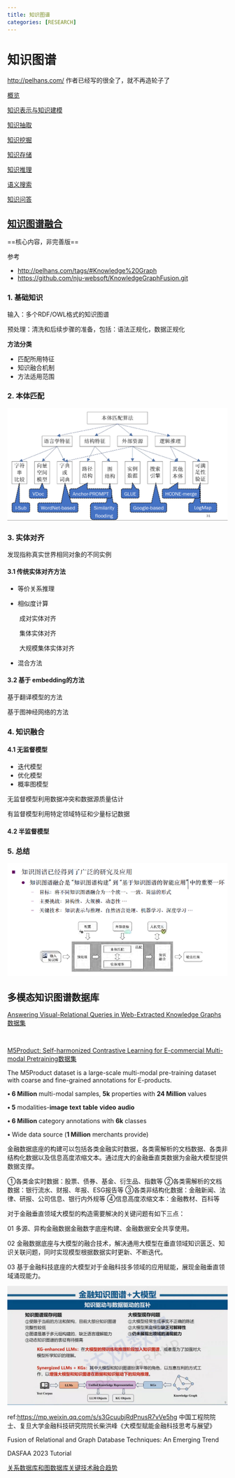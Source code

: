 ```yaml
---
title: 知识图谱
categories: [RESEARCH]
---
```


# 知识图谱

http://pelhans.com/ 作者已经写的很全了，就不再造轮子了

[概览](http://pelhans.com/2018/03/15/xiaoxiangkg-note1/)

[知识表示与知识建模](http://pelhans.com/2018/03/16/xiaoxiangkg-note2/)

[知识抽取](http://pelhans.com/2018/03/19/xiaoxiangkg-note3/)

[知识挖掘](http://pelhans.com/2018/04/19/xiaoxiangkg-note4/)

[知识存储](http://pelhans.com/2018/04/20/xiaoxiangkg-note5/)

[知识推理](http://pelhans.com/2018/04/24/xiaoxiangkg-note7/)

[语义搜索](http://pelhans.com/2018/04/27/xiaoxiangkg-note8/)

[知识问答](http://pelhans.com/2018/04/28/xiaoxiangkg-note9/)

## [知识图谱融合](http://pelhans.com/2018/04/24/xiaoxiangkg-note6/)

==核心内容，非完善版==

参考 

- http://pelhans.com/tags/#Knowledge%20Graph
- https://github.com/nju-websoft/KnowledgeGraphFusion.git

### 1.  基础知识

输入：多个RDF/OWL格式的知识图谱

预处理：清洗和后续步骤的准备，包括：语法正规化，数据正规化

**方法分类**

- 匹配所用特征
- 知识融合机制
- 方法适用范围

### 2. 本体匹配

<img src="../assets/images/2021-09-02-知识图谱/image-20210902214023146.png" alt="image-20210902214023146" style="zoom: 50%;" />

### 3. 实体对齐

发现指称真实世界相同对象的不同实例

#### 3.1 传统实体对齐方法

- 等价关系推理

- 相似度计算
  
  ​    成对实体对齐
  
  ​    集体实体对齐
  
  ​    大规模集体实体对齐

- 混合方法

#### 3.2  基于 embedding的方法

   基于翻译模型的方法

   基于图神经网络的方法

### 4.  知识融合

#### 4.1 无监督模型

- 迭代模型
- 优化模型
- 概率图模型

无监督模型利用数据冲突和数据源质量估计

有监督模型利用特定领域特征和少量标记数据

#### 4.2 半监督模型

### 5.  总结

<img src="../assets/images/2021-09-02-知识图谱/image-20210902221023317.png" alt="image-20210902221023317" style="zoom:80%;" />

## 多模态知识图谱数据库

[Answering Visual-Relational Queries in
Web-Extracted Knowledge Graphs 数据集](https://github.com/mniepert/mmkb)

    

[M5Product: Self-harmonized Contrastive
Learning for E-commercial Multi-modal Pretraining数据集](https://xiaodongsuper.github.io/M5Product_dataset/index.html)

The M5Product dataset is a large-scale multi-modal pre-training dataset with coarse and fine-grained annotations for E-products.

**• 6 Million** multi-modal samples, **5k** properties with **24 Million** values

**• 5** modalities-**image** **text** **table** **video** **audio**

**• 6 Million** category annotations with **6k** classes

**•** Wide data source (**1 Million** merchants provide)

金融数据底座的构建可以包括各类金融实时数据，各类需解析的文档数据、各类非结构化数据以及信息高度浓缩文本。通过庞大的金融垂直类数据为金融大模型提供数据支撑。

①各类金实时数据：股票、债券、基金、衍生品、指数等
②各类需解析的文档数据：银行流水、财报、年报、ESG报告等
③各类非结构化数据：金融新闻、法律、研报、公司信息、银行内外规等
④信息高度浓缩文本：金融教材、百科等

对于金融垂直领域大模型的构造需要解决的关键问题有如下三点：

01
多源、异构金融数据金融数字底座构建、金融数据安全共享使用。

02
金融数据底座与大模型的融合技术，解决通用大模型在垂直领域知识匮乏、知识关联问题，同时实现模型根据数据实时更新、不断迭代。

03
基于金融科技底座的大模型对于金融科技多领域的应用赋能，展现金融垂直领域涌现能力。

![kg+llm](../assets/images/2021-09-02-知识图谱/kg+llm.png)

ref:https://mp.weixin.qq.com/s/s3GcuubjRdPnusR7vVe5hg 中国工程院院士、复旦大学金融科技研究院院长柴洪峰《大模型赋能金融科技思考与展望》



Fusion of Relational and Graph Database Techniques: An Emerging Trend

DASFAA 2023 Tutorial

[关系数据库和图数据库关键技术融合趋势](https://mp.weixin.qq.com/s?__biz=MzI0MDMzOTU5MQ==&mid=2247497112&idx=1&sn=7a174b00c8a9ae98bc4bbcd311ff9cda&chksm=e91eea70de69636612db941d33439e85f8386bc7b7e9553f0d7790034aa19e0a8cda5b07cb8e&mpshare=1&scene=1&srcid=0804aoR7XZz3eGtNEhpbKIFb&sharer_sharetime=1691126895335&sharer_shareid=87cc67615262f602098cdd516be6c8de&key=839525186d511ea6bc06326e061cf55cdaf530fe924d17833854063e8c6b844e93a6090bf295cec6311606b71d2fd4550b3a187d697818a8b10ac7a6f24c21d9e940b8b96447e6a2edd175762a447402639f0ca2d6d6415db7f8582e38552a8752af361f356a5411906f3b31659dd42bc539ff698868c059327eaaf2240df485&ascene=1&uin=NTUxNzI0OTg4&devicetype=Windows-QQBrowser&version=6103000b&lang=zh_CN&countrycode=CN&exportkey=n_ChQIAhIQrhNHtxitPCK5jvY5zOAs3hLjAQIE97dBBAEAAAAAACMODWpC5KAAAAAOpnltbLcz9gKNyK89dVj0HmJxxP%2BECrsoBcZdBFbBNgX2WfeSXpZvIbmZHhRs7g3jvTz2cvC%2BBS595prvruDS0Jm5IKV6n4TmQ6FnnN0htvIBXqgT2dhiExo39ul4sbLgWkdjTf2e9uG0m%2Bsas0O4nsqxT7PmVcKHC3N4kgiAcmpRY3uxrxeJ4rrw%2FFHhFXkpWTzTGgOkhttUW%2Fx3MRYUocjpfVMRoPOZtXU6y%2BN80zMZ2pVLPSPeRm9KeNHWBY0VELbnm9pt6gsLJIVs&acctmode=0&pass_ticket=ze5pmWOyeSZsB6LdJeZ2Sqxf1DNkK2rvqlAOUohUR%2FG2%2BoYT9eL3Lfnl7XDutS6X&wx_header=0)
